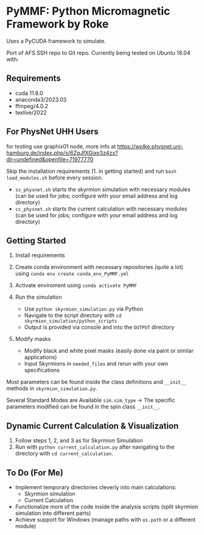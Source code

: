 # PyMMF: Python Micromagnetic Framework by Roke

Uses a PyCUDA framework to simulate.

Port of AFS SSH repo to Git repo. Currently being tested on Ubuntu 18.04 with:

## Requirements
- cuda 11.8.0
- anaconda3/2023.03
- ffmpeg/4.0.2
- texlive/2022

## For PhysNet UHH Users
for testing use graphix01 node, more info at https://wolke.physnet.uni-hamburg.de/index.php/s/6ZgJfXGixe3z4zx?dir=undefined&openfile=71977770

Skip the installation requirements (1. in getting started) and run `bash load_modules.sh` before every session.

- `ss_physnet.sh` starts the skyrmion simulation with necessary modules (can be used for jobs; configure with your email address and log directory)
- `cc_physnet.sh` starts the current calculation with necessary modules (can be used for jobs; configure with your email address and log directory)

## Getting Started

1. Install requirements
2. Create conda environment with necessary repositories (quite a lot) using `conda env create conda_env_PyMMF.yml`
3. Activate enviroment using `conda activate PyMMF`
4. Run the simulation
    - Use `python skyrmion_simulation.py` via Python
    - Navigate to the script directory with `cd skyrmion_simulation/python_scripts`
    - Output is provided via console and into the `OUTPUT` directory

5. Modify masks  
    - Modify black and white pixel masks (easily done via paint or similar applications)
    - Input Skyrmions in `needed_files` and rerun with your own specifications

Most parameters can be found inside the class definitions and `__init__` methods in `skyrmion_simulation.py`.

Several Standard Modes are Available
`sim.sim_type` -> The specific parameters modified can be found in the spin class `__init__`.

## Dynamic Current Calculation & Visualization

1. Follow steps 1, 2, and 3 as for Skyrmion Simulation
2. Run with `python current_calculation.py` after navigating to the directory with `cd current_calculation`.

## To Do (For Me)

- Implement temporary directories cleverly into main calculations:
    - Skyrmion simulation
    - Current Calculation
- Functionalize more of the code inside the analysis scripts (split skyrmion simulation into different parts)
- Achieve support for Windows (manage paths with `os.path` or a different module)
